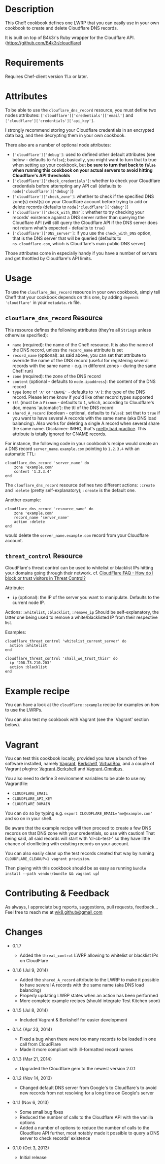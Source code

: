 Description
===========

This Chef! cookbook defines one LWRP that you can easily use in your own cookbook to create and delete Cloudflare DNS records.

It is built on top of B4k3r's Ruby wrapper for the Cloudflare API. (https://github.com/B4k3r/cloudflare)

Requirements
============

Requires Chef-client version 11.x or later.

Attributes
==========

To be able to use the `clouflare_dns_record` resource, you must define two nodes attributes: `['cloudflare']['credentials']['email']` and `['cloudflare']['credentials']['api_key']`.

I strongly recommend storing your Cloudflare credentials in an encrypted data bag, and then decrypting them in your own cookbook. 

There also are a number of optional node attributes:

* `['cloudflare']['debug']`: used to defined other default attributes (see below - defaults to `false`); basically, you might want to turn that to true when setting up your cookbook, but **be sure to turn that back to `false` when running this cookbook on your actual servers to avoid hitting Cloudflare's API thresholds**
* `['cloudflare']['check_credentials']`: whether to check your Cloudflare credentials before attempting any API call (defaults to `node['cloudflare']['debug']`)
* `['cloudflare']['check_zone']`: whether to check if the specified DNS zone(s) exist(s) on your Cloudflare account before trying to add or delete records (defaults to `node['cloudflare']['debug']`)
* `['cloudflare']['check_with_DNS']`: whether to try checking your records' existence against a DNS server rather than querying the Cloudflare API (will still query the Cloudflare API if the DNS server does not return what's expected - defaults to `true`)
* `['cloudflare']['DNS_server']`: if you use the `check_with_DNS` option, that is the DNS server that will be queried (defaults to `ns.cloudflare.com`, which is Cloudflare's main public DNS server)

Those attributes come in especially handy if you have a number of servers and get throttled by Cloudflare's API limits.

Usage
=====

To use the `clouflare_dns_record` resource in your own cookbook, simply tell Chef! that your cookbook depends on this one, by adding `depends 'cloudflare'` in your `metadata.rb` file.

`clouflare_dns_record` Resource
-------------------------------

This resource defines the following attributes (they're all `String`s unless otherwise specified):

* `name` (required): the name of the Chef! resource. It is also the name of the DNS record, unless the `record_name` attribute is set
* `record_name` (optional): as said above, you can set that attribute to override the name of the DNS record (useful for registering several records with the same name - e.g. in different zones - during the same Chef! run)
* `zone` (required): the zone of the DNS record
* `content` (optional - defaults to `node.ipaddress`): the content of the DNS record
* `type` (one of `'A'` or `'CNAME'` - defaults to `'A'`): the type of the DNS record. Please let me know if you'd like other record types supported
* `ttl` (must be a `Fixnum` - defaults to `1`, which, according to Cloudflare's doc, means 'automatic'): the ttl of the DNS record
* `shared_A_record` (boolean - optional, defaults to `false`): set that to `true` if you want to have several A records with the same name (aka DNS load balancing). Also works for deleting a single A record when several share the same name. Disclaimer: IMHO, that's [pretty bad practice](http://bitplex.me/2008/09/why-round-robin-dns-is-bad.html). This attribute is totally ignored for CNAME records.

For instance, the following code in your cookbook's recipe would create an `A` DNS record `server_name.example.com` pointing to `1.2.3.4` with an automatic TTL:

    cloudflare_dns_record 'server_name' do
        zone 'example.com'
        content '1.2.3.4'
    end

The `clouflare_dns_record` resource defines two different actions: `:create` and `:delete` (pretty self-explanatory); `:create` is the default one.

Another example:

    cloudflare_dns_record 'resource_name' do
        zone 'example.com'
        record_name 'server_name'
        action :delete
    end

would delete the `server_name.example.com` record from your Cloudflare account.

`threat_control` Resource
-------------------------------
CloudFlare's threat control can be used to whitelist or blacklist IPs hitting your domains going through their network.
cf. [CloudFlare FAQ - How do I block or trust visitors in Threat Control?](https://support.cloudflare.com/hc/en-us/articles/200171266-How-do-I-block-or-trust-visitors-in-Threat-Control-)

Attribute:

* `ip` (optional): the IP of the server you want to manipulate. Defaults to the current node IP.

Actions: `:whitelist`, `:blacklist`, `:remove_ip`
Should be self-explanatory, the latter one being used to remove a white/blacklisted IP from their respective list.

Examples:

    cloudflare_threat_control 'whitelist_current_server' do
      action :whitelist
    end

    cloudflare_threat_control 'shall_we_trust_this?' do
      ip '208.73.210.203'
      action :blacklist
    end


Example recipe
==============

You can have a look at the `cloudflare::example` recipe for examples on how to use the LWRPs.

You can also test my cookbook with Vagrant (see the 'Vagrant' section below).

Vagrant
=======

You can test this cookbook locally, provided you have a bunch of free software installed, namely [Vagrant](https://www.vagrantup.com/downloads), [Berkshelf](http://berkshelf.com/), [VirtualBox](https://www.virtualbox.org/), and a couple of Vagrant plugins: [Vagrant-Berkshelf](https://github.com/berkshelf/vagrant-berkshelf) and [Vagrant-Omnibus](https://github.com/schisamo/vagrant-omnibus).

You also need to define 3 environment variables to be able to use my Vagrantfile:

* `CLOUDFLARE_EMAIL`
* `CLOUDFLARE_API_KEY`
* `CLOUDFLARE_DOMAIN`

You can do so by typing e.g. `export CLOUDFLARE_EMAIL='me@example.com'` and so on in your shell.

Be aware that the example recipe will then proceed to create a few DNS records on that DNS zone with your credentials, so use with caution! That being said, all said records will start with 'cl-cb-test-' so they have little chance of clonflicting with exisiting records on your account.

You can also easily clean up the test records created that way by running `CLOUDFLARE_CLEANUP=1 vagrant provision`.

Then playing with this cookbook should be as easy as running `bundle install --path vendor/bundle && vagrant up`!

Contributing & Feedback
=======================

As always, I appreciate bug reports, suggestions, pull requests, feedback...
Feel free to reach me at <wk8.github@gmail.com>

Changes
=======

* 0.1.7
    * Added the `threat_control` LWRP allowing to whitelist or blacklist IPs on CloudFlare

* 0.1.6 (Jul 9, 2014)
    * Added the `shared_A_record` attribute to the LWRP to make it possible to have several A records with the same name (aka DNS load balancing)
    * Properly updating LWRP states when an action has been performed
    * More complete example recipes (should integrate Test Kitchen soon)

* 0.1.5 (Jul 8, 2014)
    * Included Vagrant & Berkshelf for easier development

* 0.1.4 (Apr 23, 2014)
    * Fixed a bug when there were too many records to be loaded in one call from CloudFlare
    * Made it more compliant with ill-formatted record names

* 0.1.3 (Mar 21, 2014)
    * Upgraded the Cloudflare gem to the newest version 2.0.1

* 0.1.2 (Nov 14, 2013)
    * Changed default DNS server from Google's to Cloudflare's to avoid new records from not resolving for a long time on Google's server

* 0.1.1 (Nov 6, 2013)
    * Some small bug fixes
    * Reduced the number of calls to the Cloudflare API with the vanilla options
    * Added a number of options to reduce the number of calls to the Cloudflare API further, most notably made it possible to query a DNS server to check records' existence

* 0.1.0 (Oct 3, 2013)
    * Initial release
